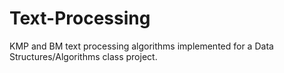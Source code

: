 # Text-Processing
KMP and BM text processing algorithms implemented for a Data Structures/Algorithms class project.
